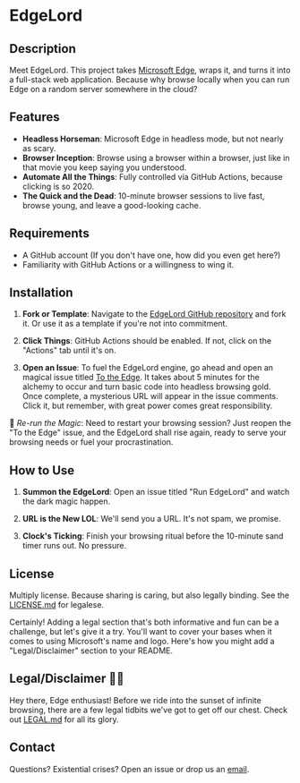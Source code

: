 # EdgeLord

## Description

Meet EdgeLord. This project takes [Microsoft Edge](https://github.com/MicrosoftEdge/MSEdge), wraps it, and turns it into a full-stack web application. Because why browse locally when you can run Edge on a random server somewhere in the cloud?

## Features

- **Headless Horseman**: Microsoft Edge in headless mode, but not nearly as scary.
- **Browser Inception**: Browse using a browser within a browser, just like in that movie you keep saying you understood.
- **Automate All the Things**: Fully controlled via GitHub Actions, because clicking is so 2020.
- **The Quick and the Dead**: 10-minute browser sessions to live fast, browse young, and leave a good-looking cache.

## Requirements

- A GitHub account (If you don't have one, how did you even get here?)
- Familiarity with GitHub Actions or a willingness to wing it.

## Installation

1. **Fork or Template**: Navigate to the [EdgeLord GitHub repository](https://github.com/MSEdgeLord/EdgeLord) and fork it. Or use it as a template if you're not into commitment.
  
2. **Click Things**: GitHub Actions should be enabled. If not, click on the "Actions" tab until it's on.

3. **Open an Issue**: To fuel the EdgeLord engine, go ahead and open an magical issue titled [To the Edge](https://github.com/MSEdgeLord/EdgeLord/issues/new?assignees=&labels=enhancement&projects=&template=To_The_Edge.md&title=To+The+Edge). It takes about 5 minutes for the alchemy to occur and turn basic code into headless browsing gold. Once complete, a mysterious URL will appear in the issue comments. Click it, but remember, with great power comes great responsibility.

🔄 *Re-run the Magic*: Need to restart your browsing session? Just reopen the "To the Edge" issue, and the EdgeLord shall rise again, ready to serve your browsing needs or fuel your procrastination.

## How to Use

1. **Summon the EdgeLord**: Open an issue titled "Run EdgeLord" and watch the dark magic happen.
  
2. **URL is the New LOL**: We'll send you a URL. It's not spam, we promise.

3. **Clock's Ticking**: Finish your browsing ritual before the 10-minute sand timer runs out. No pressure.

## License

Multiply license. Because sharing is caring, but also legally binding. See the [LICENSE.md](LICENSE.md) for legalese.

Certainly! Adding a legal section that's both informative and fun can be a challenge, but let's give it a try. You'll want to cover your bases when it comes to using Microsoft's name and logo. Here's how you might add a "Legal/Disclaimer" section to your README.

## Legal/Disclaimer 📜✨

Hey there, Edge enthusiast! Before we ride into the sunset of infinite browsing, there are a few legal tidbits we've got to get off our chest. Check out [LEGAL.md](LEGAL.md) for all its glory. 

## Contact

Questions? Existential crises? Open an issue or drop us an [email](mailto:edgelords@dosyago.com).

